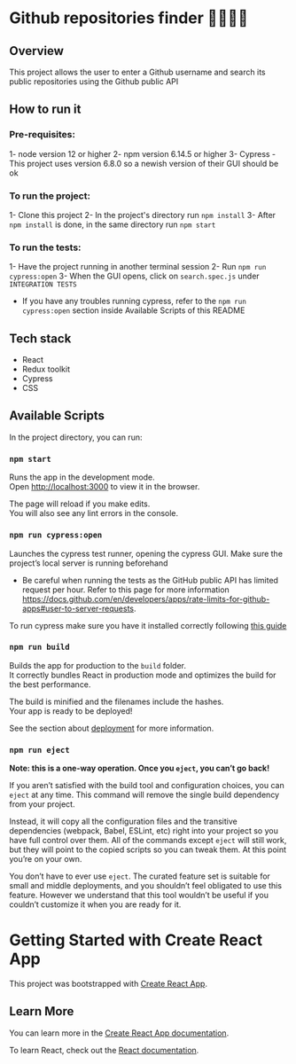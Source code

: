 # Github repositories finder 👨‍✈️👩‍✈️

## Overview
This project allows the user to enter a Github username and search its public repositories using the Github public API

## How to run it
### Pre-requisites: 
1- node version 12 or higher
2- npm version 6.14.5 or higher
3- Cypress - This project uses version 6.8.0 so a newish version of their GUI should be ok
### To run the project:
1- Clone this project
2- In the project's directory run `npm install`
3- After `npm install` is done, in the same directory run `npm start`
### To run the tests:
1- Have the project running in another terminal session
2- Run `npm run cypress:open`
3- When the GUI opens, click on `search.spec.js` under `INTEGRATION TESTS`
- If you have any troubles running cypress, refer to the `npm run cypress:open` section inside Available Scripts of this README
## Tech stack
- React
- Redux toolkit
- Cypress
- CSS
## Available Scripts

In the project directory, you can run:

### `npm start`

Runs the app in the development mode.\
Open [http://localhost:3000](http://localhost:3000) to view it in the browser.

The page will reload if you make edits.\
You will also see any lint errors in the console.

### `npm run cypress:open`

Launches the cypress test runner, opening the cypress GUI. Make sure the project’s local server is running beforehand

- Be careful when running the tests as the GitHub public API has limited request per hour. Refer to this page for more information https://docs.github.com/en/developers/apps/rate-limits-for-github-apps#user-to-server-requests.

To run cypress make sure you have it installed correctly following [this guide](https://docs.cypress.io/guides/getting-started/installing-cypress)

### `npm run build`

Builds the app for production to the `build` folder.\
It correctly bundles React in production mode and optimizes the build for the best performance.

The build is minified and the filenames include the hashes.\
Your app is ready to be deployed!

See the section about [deployment](https://facebook.github.io/create-react-app/docs/deployment) for more information.

### `npm run eject`

**Note: this is a one-way operation. Once you `eject`, you can’t go back!**

If you aren’t satisfied with the build tool and configuration choices, you can `eject` at any time. This command will remove the single build dependency from your project.

Instead, it will copy all the configuration files and the transitive dependencies (webpack, Babel, ESLint, etc) right into your project so you have full control over them. All of the commands except `eject` will still work, but they will point to the copied scripts so you can tweak them. At this point you’re on your own.

You don’t have to ever use `eject`. The curated feature set is suitable for small and middle deployments, and you shouldn’t feel obligated to use this feature. However we understand that this tool wouldn’t be useful if you couldn’t customize it when you are ready for it.

# Getting Started with Create React App

This project was bootstrapped with [Create React App](https://github.com/facebook/create-react-app).
## Learn More

You can learn more in the [Create React App documentation](https://facebook.github.io/create-react-app/docs/getting-started).

To learn React, check out the [React documentation](https://reactjs.org/).


